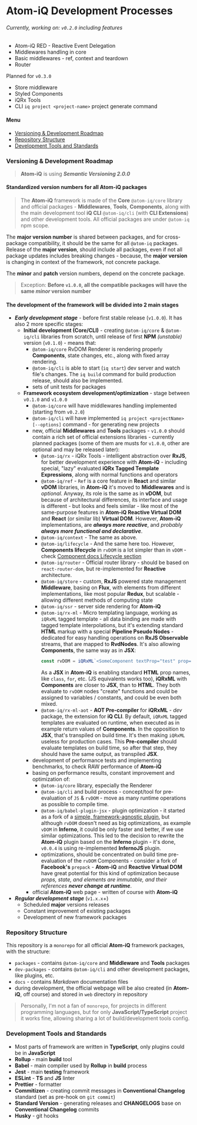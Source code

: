 Atom-iQ Development Processes
=============================
###### Currently, working on: `v0.2.0` including features
- Atom-iQ RED - Reactive Event Delegation
- Middlewares handling in core
- Basic middlewares - ref, context and teardown
- Router


Planned for `v0.3.0`
- Store middleware
- Styled Components
- iQRx Tools
- CLI `iq project <project-name>` project generate command

#### Menu
- [Versioning & Development Roadmap](#versioning--development-roadmap)
- [Repository Structure](#repository-structure)
- [Development Tools and Standards](#development-tools-and-standards)

### Versioning & Development Roadmap
> **Atom-iQ** is using _**Semantic Versioning 2.0.0**_

#### Standardized version numbers for all **Atom-iQ** packages
> The **Atom-iQ** framework is made of the **Core** `@atom-iq/core` library and official packages - **Middlewares**,
> **Tools**, **Components**, along with the main development tool **iQ CLI** `@atom-iq/cli` (with **CLI Extensions**)
> and other development tools. All official packages are under `@atom-iq` npm scope.

The **major version number** is shared between packages, and for cross-package compatibility, it should be the same
for all `@atom-iq` packages. Release of the **major version**, should include all packages, even if not all package updates
includes breaking changes - because, the **major version** is changing in context of the framework, not concrete package.

The **minor** and **patch** version numbers, depend on the concrete package.
> Exception: **Before `v1.0.0`, all the compatible packages will have the same *minor* version number**

#### The development of the framework will be divided into 2 main stages
- _**Early development stage**_ - before first stable release (`v1.0.0`). It has also 2 more specific stages:
  - **Initial development (Core/CLI)** - creating `@atom-iq/core` & `@atom-iq/cli` libraries from scratch,
    until release of first **NPM** _(unstable)_ version (`v0.1.0`) - means that:
    - `@atom-iq/core` RvDOM Renderer is rendering properly **Components**, state changes, etc., along with fixed array rendering.
    - `@atom-iq/cli` is able to start (`iq start`) dev server and watch file's changes. The `iq build` command for
      build production release, should also be implemented.
    - sets of unit tests for packages
  - **Framework ecosystem development/optimization** - stage between `v0.1.0` and `v1.0.0`
    - `@atom-iq/core` will have middlewares handling implemented (starting from `v0.2.0`)
    - `@atom-iq/cli` will have implemented `iq project <projectName> [--options]` command - for generating
      new projects
    - new, official **Middlewares** and **Tools** packages - `v1.0.0` should contain a rich set of official
      extensions libraries - currently planned packages (some of them are musts for `v1.0.0`, other are
      optional and may be released later):
      - `@atom-iq/rx` - iQRx Tools - intelligent abstraction over **RxJS**, for better development
        experience with **Atom-iQ** - including special, "lazy" evaluated **iQRx Tagged Template Expressions**,
        along with normal functions and operators
      - `@atom-iq/ref` - `Ref` is a core feature in **React** and similar **vDOM** libraries, in **Atom-iQ**
        it's moved to **Middlewares** and is _optional_. Anyway, its role is the same as in **vDOM**,
        but because of architectural differences, its interface and usage is different - but looks and feels
        similar - like most of the same-purpose features in **Atom-iQ Reactive Virtual DOM** and **React** (or
        similar lib) **Virtual DOM**. However,  **Atom-iQ** implementations, are _**always more reactive**_,
        and _probably **always more functional and declarative**_.
      - `@atom-iq/context` - The same as above.
      - `@atom-iq/lifecycle` - And the same here too. However, **Components lifecycle** in `rvDOM` is a lot
        simpler than in `vDOM` - check [Component docs Lifecycle section](docs/framework/COMPONENT.md#lifecycle)
      - `@atom-iq/router` - Official router library - should be based on `react-router-dom`, but re-implemented
        for **Reactive** architecture.
      - `@atom-iq/store` - custom, **RxJS** powered state management **Middleware**, basing on **Flux**,
        with elements from different implementations, like most popular **Redux**, but scalable - allowing different
        methods of computing state
      - `@atom-iq/ssr` - server side rendering for **Atom-iQ**
      - `@atom-iq/rx-ml` - Micro templating language, working as `iQRxML` tagged template - all data binding are
        made with tagged template interpolations, but it's extending standard **HTML** markup with a special **Pipeline
        Pseudo Nodes** - dedicated for easy handling operations on **RxJS Observable** streams, that are mapped to
        **RvdNodes**. It's also allowing **Components**, the same way as in **JSX**:
        ```jsx
        const rvDOM = iQRxML`<SomeComponent textProp="test" prop=${prop} ...${rest} />`
        ```
        As a **JSX** in **Atom-iQ** is enabling standard **HTML** prop names, like `class`, `for`, etc. (JS
        equivalents works too), **iQRxML** with **Components** are closer to **JSX**, than to **HTML**. They both
        evaluate to `rvDOM` nodes "create" functions and could be assigned to variables / constants, and could be
        even both mixed.
      - `@atom-iq/rx-ml-aot` - **AOT Pre-compiler** for **iQRxML** - _dev_ package, the extension for **iQ CLI**. By
        default, `iQRxML` tagged templates are evaluated on runtime, when executed as in example return values
        of **Components**. In the opposition to **JSX**, that's transpiled on build time. It's then making `iQRxML`
        useless for production cases. This **Pre-compiler** should evaluate templates on build time, so after that step,
        they should have the same output, as transpiled **JSX**.
    - development of performance tests and implementing benchmarks, to check RAW performance of **Atom-iQ**
    - basing on performance results, constant improvement and optimization of:
      - `@atom-iq/core` library, especially the Renderer
      - `@atom-iq/cli` and build process - concept/tool for pre-evaluation of `JS` & `rvDOM` - move as many runtime
         operations as possible to compile time.
      - `@atom-iq/babel-plugin-jsx` - plugin optimization - it started as a fork of a [simple, framework-agnostic
        plugin](https://github.com/calebmer/node_modules/tree/master/babel-plugin-transform-jsx), but although `rvDOM`
        doesn't need as big optimizations, as example `vDOM` in **Inferno**, it could be only faster and better,
        if we use similar optimizations. This led to the decision to rewrite the **Atom-iQ** plugin based on
        the **Inferno** plugin - it's done, `v0.0.4` is using re-implemented **InfernoJS** plugin.
      - optimizations, should be concentrated on build time pre-evaluation of the `rvDOM` Components - consider a fork
        of **Facebook's** `prepack` - **Atom-iQ** and **Reactive Virtual DOM** have great potential for this kind
        of optimization because _props, state, and elements are immutable, and their references **never change at runtime**_.
    - official **Atom-iQ** web page - written of course with **Atom-iQ**
- _**Regular development stage**_ (`v1.x.x`+)
  - Scheduled **major** versions releases
  - Constant improvement of existing packages
  - Development of new framework packages

### Repository Structure
This repository is a `monorepo` for all official **Atom-iQ** framework packages, with the structure:
- `packages` - contains `@atom-iq/core` and **Middleware** and **Tools** packages
- `dev-packages` - contains `@atom-iq/cli` and other development packages, like plugins, etc.
- `docs` - contains *Markdown* documentation files
- during development, the official webpage will be also created (in **Atom-iQ**, off course) and stored in `web` directory
  in repository
> Personally, I'm not a fan of `monorepo`, for projects in different programming languages, but for only
> **JavaScript/TypeScript** project it works fine, allowing sharing a lot of build/development tools config.
### Development Tools and Standards
- Most parts of framework are written in **TypeScript**, only plugins could be in **JavaScript**
- **Rollup** - main **build** tool
- **Babel** - main compiler used by **Rollup** in **build** process
- **Jest** - main **testing** framework
- **ESLint** - **TS** and **JS** linter
- **Prettier** - formatter
- **Commitizen** - creating commit messages in **Conventional Changelog** standard (set as pre-hook on `git commit`)
- **Standard Version** - generating releases and **CHANGELOGS** base on **Conventional Changelog** commits
- **Husky** - git hooks
